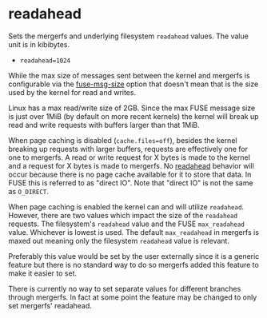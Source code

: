 # readahead

Sets the mergerfs and underlying filesystem `readahead` values. The
value unit is in kibibytes.

* `readahead=1024`

While the max size of messages sent between the kernel and mergerfs is
configurable via the [fuse-msg-size](fuse-msg-size.md) option that
doesn't mean that is the size used by the kernel for read and
writes.

Linux has a max read/write size of 2GB. Since the max FUSE message
size is just over 1MiB (by default on more recent kernels) the kernel
will break up read and write requests with buffers larger than that
1MiB.

When page caching is disabled (`cache.files=off`), besides the kernel
breaking up requests with larger buffers, requests are effectively one
for one to mergerfs. A read or write request for X bytes is made to
the kernel and a request for X bytes is made to mergerfs. No
[readahead](https://en.wikipedia.org/wiki/Readahead) behavior will
occur because there is no page cache available for it to store that
data. In FUSE this is referred to as "direct IO". Note that "direct
IO" is not the same as `O_DIRECT`.

When page caching is enabled the kernel can and will utilize
`readahead`. However, there are two values which impact the size of
the `readahead` requests. The filesystem's `readahead` value and the
FUSE `max_readahead` value. Whichever is lowest is used. The default
`max_readahead` in mergerfs is maxed out meaning only the filesystem
`readahead` value is relevant.

Preferably this value would be set by the user externally since it is
a generic feature but there is no standard way to do so mergerfs added
this feature to make it easier to set.

There is currently no way to set separate values for different
branches through mergerfs. In fact at some point the feature may be
changed to only set mergerfs' readahead.
